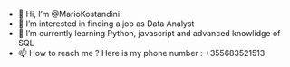 - 👋 Hi, I’m @MarioKostandini
- 👀 I’m interested in finding a job as Data Analyst
- 🌱 I’m currently learning Python, javascript and advanced knowlidge of SQL
- 📫 How to reach me ? Here is my phone number : +355683521513
<!---
MarioKostandini/MarioKostandini is a ✨ special ✨ repository because its `README.md` (this file) appears on your GitHub profile.
You can click the Preview link to take a look at your changes.
--->
